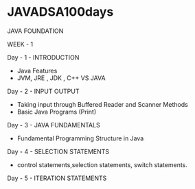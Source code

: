 # JAVADSA100days
JAVA FOUNDATION

WEEK - 1 

Day - 1  - INTRODUCTION

- Java Features
- JVM, JRE , JDK , C++ VS JAVA

Day - 2 - INPUT OUTPUT

- Taking input through Buffered Reader and Scanner Methods
- Basic Java Programs (Print) 

Day - 3 - JAVA FUNDAMENTALS

- Fundamental Programming Structure in Java

Day - 4 - SELECTION STATEMENTS

- control statements,selection statements, switch statements.

Day - 5 - ITERATION STATEMENTS
